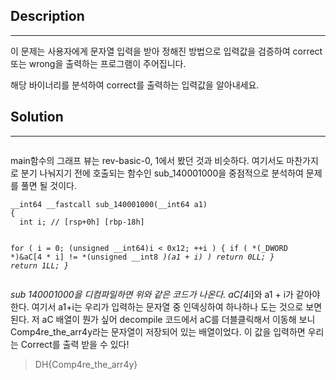 <h2 id="description">Description</h2>
<hr />
<p>이 문제는 사용자에게 문자열 입력을 받아 정해진 방법으로 입력값을 검증하여 correct 또는 wrong을 출력하는 프로그램이 주어집니다.</p>
<p>해당 바이너리를 분석하여 correct를 출력하는 입력값을 알아내세요.</p>
<h2 id="solution">Solution</h2>
<hr />
<p><img alt="" src="https://velog.velcdn.com/images/hy25u/post/c60b3f46-e29a-47b4-a413-4e834ca2fc9c/image.png" /></p>
<p>main함수의 그래프 뷰는 rev-basic-0, 1에서 봤던 것과 비슷하다. 여기서도 마찬가지로 분기 나눠지기 전에 호출되는 함수인 sub_140001000을 중점적으로 분석하여 문제를 풀면 될 것이다. </p>
<pre><code>__int64 __fastcall sub_140001000(__int64 a1)
{
  int i; // [rsp+0h] [rbp-18h]

  for ( i = 0; (unsigned __int64)i &lt; 0x12; ++i )
  {
    if ( *(_DWORD *)&amp;aC[4 * i] != *(unsigned __int8 *)(a1 + i) )
      return 0LL;
  }
  return 1LL;
}</code></pre><p>sub 140001000을 디컴파일하면 위와 같은 코드가 나온다. aC[4*i]와 a1 + i가 같아야 한다. 여기서 a1+i는 우리가 입력하는 문자열 중 인덱싱하여 하나하나 도는 것으로 보면 된다. 
저 aC 배열이 뭔가 싶어 decompile 코드에서 aC를 더블클릭해서 이동해 보니 Comp4re_the_arr4y라는 문자열이 저장되어 있는 배열이었다. 이 값을 입력하면 우리는 Correct를 출력 받을 수 있다! 
<img alt="" src="https://velog.velcdn.com/images/hy25u/post/d05d8dd7-d16e-41c4-908a-426810a07954/image.png" /></p>
<blockquote>
<p>DH{Comp4re_the_arr4y}</p>
</blockquote>